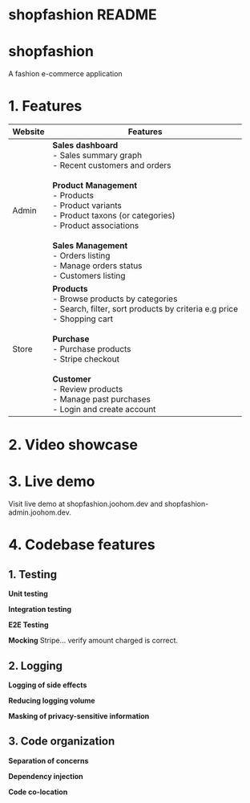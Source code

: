 # shopfashion README

# shopfashion

A fashion e-commerce application

# 1. Features

| Website | Features                                                                                                                                                                                                                                                                                                       |
| ------- | -------------------------------------------------------------------------------------------------------------------------------------------------------------------------------------------------------------------------------------------------------------------------------------------------------------- |
| Admin   | **Sales dashboard**<br>- Sales summary graph<br>- Recent customers and orders<br><br>**Product Management**<br>- Products<br>- Product variants<br>- Product taxons (or categories)<br>- Product associations<br><br>**Sales Management**<br>- Orders listing<br>- Manage orders status<br>- Customers listing |
| Store   | **Products**<br>- Browse products by categories<br>- Search, filter, sort products by criteria e.g price<br>- Shopping cart<br><br>**Purchase**<br>- Purchase products<br>- Stripe checkout<br><br>**Customer**<br>- Review products<br>- Manage past purchases<br>- Login and create account                  |

# 2. Video showcase

# 3. Live demo

Visit live demo at shopfashion.joohom.dev and shopfashion-admin.joohom.dev.

# 4. Codebase features

## 1. Testing

**Unit testing**

**Integration testing**

**E2E Testing**

**Mocking**
Stripe… verify amount charged is correct.

## 2. Logging

**Logging of side effects**

**Reducing logging volume**

**Masking of privacy-sensitive information**

## 3. Code organization

**Separation of concerns**

**Dependency injection**

**Code co-location**
